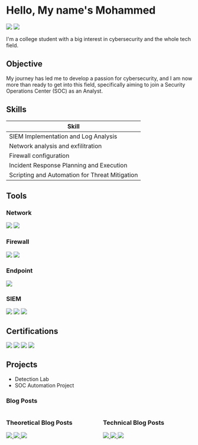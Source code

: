 # Hello, My name's Mohammed
<a href="https://www.linkedin.com/in/mohammed-adel-65a603332/"><img src="https://img.shields.io/badge/-LinkedIn-0072b1?&style=for-the-badge&logo=linkedin&logoColor=white" /></a>
<a href="https://draft.blogger.com/profile/15106219692456843948"><img src="https://img.shields.io/badge/-Blogger-FF5722?&style=for-the-badge&logo=blogger&logoColor=white" /></a>


I'm a college student with a big interest in cybersecurity and the whole tech field.

## Objective

My journey has led me to develop a passion for cybersecurity, and I am now more than ready to get into this field, specifically aiming to join a Security Operations Center (SOC) as an Analyst.

## Skills

| Skill                                          |
|---------------------------------------------------------------------------|
| SIEM Implementation and Log Analysis          |
| Network analysis and exfilitration |
| Firewall configuration        |
| Incident Response Planning and Execution     |
| Scripting and Automation for Threat Mitigation |

## Tools

### Network
<div>
    <img src="https://img.shields.io/badge/-Wireshark-1679A7?&style=for-the-badge&logo=Wireshark&logoColor=white" />
    <img src="https://img.shields.io/badge/-Zeek-777BB4?&style=for-the-badge&logo=Zeek&logoColor=white" />
</div>

### Firewall
<div>
     <img src="https://img.shields.io/badge/-Palo%20Alto-0084FF?&style=for-the-badge&logo=Palo-Alto-Networks&logoColor=white" />
     <img src="https://img.shields.io/badge/-FortiGate-EE3124?&style=for-the-badge&logo=Fortinet&logoColor=white" />

</div>

### Endpoint
<div>
    <img src="https://img.shields.io/badge/-Microsoft_Defender_for_Endpoint-00A4EF?&style=for-the-badge&logo=Microsoft&logoColor=white" />
</div>

### SIEM
<div>
    <img src="https://img.shields.io/badge/-Microsoft_Sentinel-0078D4?&style=for-the-badge&logo=Microsoft&logoColor=white" />
    <img src="https://img.shields.io/badge/-Splunk-000000?&style=for-the-badge&logo=Splunk&logoColor=white" />
    <img src="https://img.shields.io/badge/-QRadar-001489?&style=for-the-badge&logo=IBM&logoColor=white" />
</div>

## Certifications

<div>
<img src="https://img.shields.io/badge/-CC-000000?&style=for-the-badge&logo=ISC2&logoColor=white" />
<img src="https://img.shields.io/badge/-CAP-FF5733?&style=for-the-badge&logo=SECOPS&logoColor=white" />
<img src="https://img.shields.io/badge/-Datto%20RMM%20Certified%20Administrator-1E90FF?&style=for-the-badge&logo=datto&logoColor=white" />
<img src="https://img.shields.io/badge/-Google%20IT-4285F4?&style=for-the-badge&logo=google&logoColor=white" />
</div>

## Projects
- Detection Lab
- SOC Automation Project

### Blog Posts

<div style="display: flex; flex-wrap: wrap; justify-content: space-between;">

  <!-- Theoretical Blog Posts Section -->
  <div style="flex-basis: 48%;">
      <h3>Theoretical Blog Posts</h3>
      <a href="https://mofoliokira.blogspot.com/2024/10/cybersecurity-awareness-for-juniors-and.html">
        <img src="https://img.shields.io/badge/-Cybersecurity%20awareness%20for%20Juniors%20and%20Elderly-FF5722?&style=for-the-badge&logo=blogger&logoColor=white" />
      </a>
      <a href="https://mofoliokira.blogspot.com/2024/10/what-is-social-engineering-and-why-is.html">
        <img src="https://img.shields.io/badge/-What%20is%20Social%20Engineering%20and%20Why%20is%20it%20a%20Big%20Issue%20in%20the%20Cyber-Space-1679A7?&style=for-the-badge&logo=blogger&logoColor=white" />
      </a>
      <a href="https://mofoliokira.blogspot.com/2024/10/deeper-look-into-firewalls-and-their.html">
        <img src="https://img.shields.io/badge/-Deeper%20Look%20into%20Firewalls%20and%20Their%20Differentiators-4CAF50?&style=for-the-badge&logo=blogger&logoColor=white" />
      </a>
  </div>

  <!-- Technical Blog Posts Section -->
  <div style="flex-basis: 48%;">
      <h3>Technical Blog Posts</h3>
      <a href="https://mofoliokiratech.blogspot.com/2024/10/pcap-or-cap-technical-demo-on-how-we.html">
        <img src="https://img.shields.io/badge/-PCAP%20or%20CAP%3F%20Technical%20Demo%20on%20How%20We%20Capture%20Packets-0084FF?&style=for-the-badge&logo=blogger&logoColor=white" />
      </a>
      <a href="https://mofoliokiratech.blogspot.com/2024/10/surface-level-look-into-networking.html">
        <img src="https://img.shields.io/badge/-Surface-Level%20Look%20into%20Networking%20with%20Packet%20Tracers-777BB4?&style=for-the-badge&logo=blogger&logoColor=white" />
      </a>
      <a href="https://mofoliokiratech.blogspot.com/2024/10/john-ripper-extremely-surface-level.html">
        <img src="https://img.shields.io/badge/-John%20the%20Ripper%3A%20Extremely%20Surface-Level%20Password%20Cracking%20Demo-EE3124?&style=for-the-badge&logo=blogger&logoColor=white" />
      </a>
  </div>

</div>
